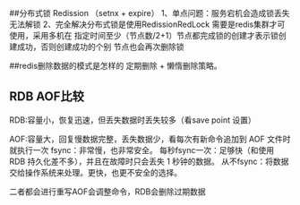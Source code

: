 ##分布式锁 Redission （setnx + expire）
1、单点问题：服务宕机会造成锁丢失无法解锁
2、完全解决分布式锁是使用RedissionRedLock 需要是redis集群才可使用，采用多机在
指定时间至少（节点数/2+1）节点都完成锁的创建才表示锁创建成功，否则创建成功的个别
节点也会再次删除锁


##redis删除数据的模式是怎样的 
定期删除 + 懒惰删除策略。
 
## RDB AOF比较
RDB:容量小，恢复迅速，但丢失数据时丢失较多（看save point 设置）


AOF:容量大，回复慢数据完整，丢失数据少，看每次有新命令追加到 AOF 文件时就执行一次
fsync：非常慢，也非常安全。
每秒fsync一次：足够快（和使用 RDB 持久化差不多），并且在故障时只会丢失 1 秒钟的数据。
从不fsync：将数据交给操作系统来处理。更快，也更不安全的选择。

二者都会进行重写AOF会调整命令，RDB会删除过期数据
